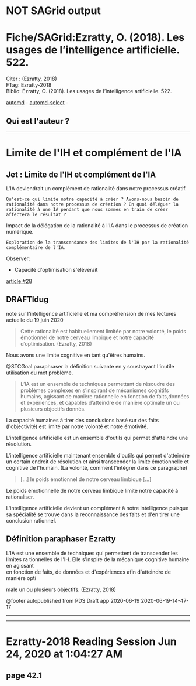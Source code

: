 # NOT SAGrid output

# Fiche/SAGrid:Ezratty, O. (2018). Les usages de l’intelligence artificielle. 522.

Citer : (Ezratty, 2018)  
FTag: Ezratty-2018  
Biblio: Ezratty, O. (2018). Les usages de l’intelligence artificielle. 522.  


[automd](Ezratty-Les-usages-de-lintelligence-artificielle.pdf.automd.md) - [automd-select](Ezratty-Les-usages-de-lintelligence-artificielle.pdf.automd.select.md) - 

## Qui est l'auteur ?


----

# Limite de l'IH et complément de l'IA

## Jet : Limite de l'IH et complément de l'IA

L'IA deviendrait un complément de rationalité dans notre processus créatif.    

    Qu'est-ce qui limite notre capacité à créer ? Avons-nous besoin de rationalité dans notre processus de création ? En quoi déléguer la rationalité à une IA pendant que nous sommes en train de créer affectera le résultat ?

Impact de la délégation de la rationalité à l'IA dans le processus de création 
numérique.

    Exploration de la transcendance des limites de l'IH par la rationalité complémentaire de l'IA.

 Observer:
* Capacité d'optimisation s'élèverait

[article #28](https://github.com/jgwill/www.fichiers/issues/28)

## DRAFTIdug

note sur l'intelligence artificielle et ma compréhension de mes lectures actuelle du 19 juin 2020 

>Cette rationalité est habituellement limitée par notre volonté, le poids émotionnel de notre cerveau limbique et notre capacité d’optimisation. (Ezratty, 2018)

Nous avons une limite cognitive en tant qu'êtres humains.


@STCGoal paraphraser la définition suivante en y soustrayant l'inutile utilisation du mot problème.

>L’IA est un ensemble de techniques permettant de résoudre des problèmes complexes en s’inspirant de mécanismes cognitifs humains, agissant de manière rationnelle en fonction de faits,données et expériences, et capables d’atteindre de manière  optimale un ou plusieurs objectifs donnés.



La capacité humaines à tirer des conclusions basé sur des faits (l'objectivité) est limité par notre volonté et notre émotivité.

L'intelligence artificielle est un ensemble d'outils qui permet d'atteindre une résolution.

L'intelligence artificielle maintenant ensemble d'outils qui permet d'atteindre un certain endroit de résolution et ainsi transcender la limite émotionnelle et cognitive de l'humain. (La volonté, comment l'intégrer dans ce paragraphe)
> [...] le poids émotionnel de notre cerveau limbique [...]




Le poids émotionnelle de notre cerveau limbique limite notre capacité à rationaliser.

L'intelligence artificielle devient un complément à notre intelligence puisque sa spécialité se trouve dans la reconnaissance des faits et d'en tirer une conclusion rationnel.



## Définition paraphaser Ezratty
L'IA est une ensemble de techniques qui permettent de transcender les limites ra 
tionnelles de l'IH.  Elle s'inspire de la mécanique cognitive humaine en agissant  
en fonction de faits, de données et d'expériences afin d'atteindre de manière opti

male un ou plusieurs objectifs. (Ezratty, 2018)

@footer autopublished from PDS Draft app 2020-06-19 2020-06-19-14-47-17



----


______
# Ezratty-2018 Reading Session Jun 24, 2020 at 1:04:27 AM 
## page 42.1


